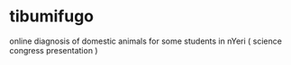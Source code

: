 # tibumifugo
online diagnosis of domestic animals for some students in nYeri ( science congress presentation )
